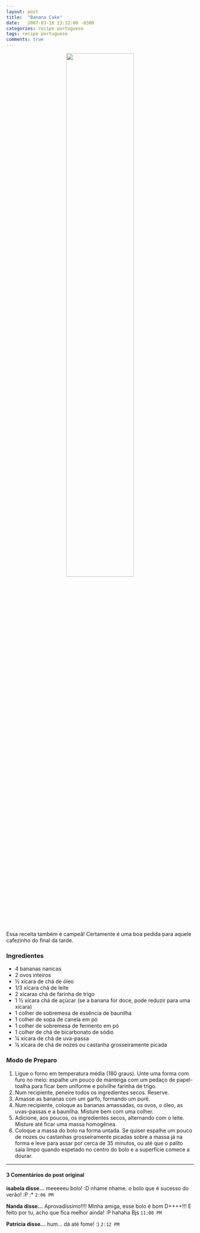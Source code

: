 ```yaml
---
layout: post
title:  "Banana Cake"
date:   2007-03-18 13:32:00 -0300
categories: recipe portuguese
tags: recipe portuguese
comments: true
---
```


<center><img class="post-image" src="/blog/images/bananacake.jpg" style="width: 60%;" /></center>

Essa receita também é campeã! Certamente é uma boa pedida para aquele cafezinho do final da tarde.

### Ingredientes
* 4 bananas nanicas 
* 2 ovos inteiros 
* 1⁄2 xícara de chá de óleo 
* 1/3 xícara chá de leite 
* 2 xícaras chá de farinha de trigo 
* 1 1⁄2 xícara chá de açúcar (se a banana for doce, pode reduzir para uma xícara)
* 1 colher de sobremesa de essência de baunilha 
* 1 colher de sopa de canela em pó 
* 1 colher de sobremesa de fermento em pó 
* 1 colher de chá de bicarbonato de sódio 
* 1⁄4 xícara de chá de uva-passa
* 1⁄4 xícara de chá de nozes ou castanha grosseiramente picada

### Modo de Preparo

1. Ligue o forno em temperatura média (180 graus). Unte uma forma com furo no meio: espalhe um pouco de manteiga com um pedaço de papel-toalha para ficar bem uniforme e polvilhe farinha de trigo. 
2. Num recipiente, peneire todos os ingredientes secos. Reserve. 
3. Amasse as bananas com um garfo, formando um purê. 
4. Num recipiente, coloque as bananas amassadas, os ovos, o óleo, as uvas-passas e a baunilha. Misture bem com uma colher. 
5. Adicione, aos poucos, os ingredientes secos, alternando com o leite. Misture até ficar uma massa homogênea. 
6. Coloque a massa do bolo na forma untada. Se quiser espalhe um pouco de nozes ou castanhas grosseiramente picadas sobre a massa já na forma e leve para assar por cerca de 35 minutos, ou até que o palito saia limpo quando espetado no centro do bolo e a superfície comece a dourar.

---

#### 3 Comentários do post original

**isabela disse...**
meeeeeu bolo! :D
nhame nhame. 
o bolo que é sucesso do verão! :P
:* `2:06 PM`

**Nanda disse...**
Aprovadíssimo!!!! 
Minha amiga, esse bolo é bom D++++!!! 
E feito por tu, acho que fica melhor ainda! :P hahaha
Bjs `11:00 PM`

**Patricia disse...**
hum... dá até fome! :) `2:12 PM`  
